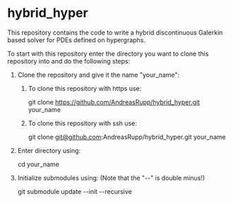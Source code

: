 # hybrid_hyper

This repository contains the code to write a hybrid discontinuous Galerkin based solver for PDEs
defined on hypergraphs.

To start with this repository enter the directory you want to clone this repository into and do the
following steps:

1. Clone the repository and give it the name "your_name":

   1. To clone this repository with https use:
      
      git clone https://github.com/AndreasRupp/hybrid_hyper.git your_name

   1. To clone this repository with ssh use:
      
      git clone git@github.com:AndreasRupp/hybrid_hyper.git your_name

1. Enter directory using:

   cd your_name

1. Initialize submodules using: (Note that the "--" is double minus!)

   git submodule update --init --recursive